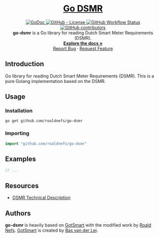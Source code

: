 <a href="https://github.com/roaldnefs/go-dsmr" style="color: black;">
    <h1 align="center">Go DSMR</h1>
</a>
<p align="center">
    <!-- <a href="https://github.com/roaldnefs/go-dsmr/releases">
        <img src="https://img.shields.io/github/v/release/roaldnefs/go-dsmr?style=for-the-badge&color=blue"
            alt="Latest release version">
    </a> -->
    <a href="https://godoc.org/github.com/roaldnefs/go-dsmr">
        <img src="https://img.shields.io/badge/godoc-reference-5272B4.svg?style=for-the-badge&color=blue"
            alt="GoDoc">
    </a>
    <a href="https://github.com/roaldnefs/go-dsmr/blob/master/LICENSE">
        <img src="https://img.shields.io/github/license/roaldnefs/go-dsmr.svg?style=for-the-badge&color=blue"
            alt="GitHub - License">
    </a>
    <a href="https://github.com/roaldnefs/go-dsmr/actions">
        <img src="https://img.shields.io/github/workflow/status/roaldnefs/go-dsmr/go?style=for-the-badge&color=blue"
            alt="GitHub Workflow Status">
    </a>
    <a href="https://github.com/roaldnefs/go-dsmr/graphs/contributors">
        <img src="https://img.shields.io/github/contributors/roaldnefs/go-dsmr?style=for-the-badge&color=blue"
            alt="GitHub contributors">
    </a>
    </br>
    <b>go-dsmr</b> is a Go library for reading Dutch Smart Meter Requirements (DSMR).
    <br />
    <a href="https://godoc.org/github.com/roaldnefs/go-dsmr"><strong>Explore the docs »</strong></a>
    <br />
    <a href="https://github.com/roaldnefs/go-dsmr/issues/new?title=Bug%3A">Report Bug</a>
    ·
    <a href="https://github.com/roaldnefs/go-dsmr/issues/new?title=Feature+Request%3A">Request Feature</a>
</p>

## Introduction
Go library for reading Dutch Smart Meter Requirements (DSMR). This is a pure Golang implementation based on the DSMR.

## Usage
### Installation
```console
go get github.com/roaldnefs/go-dsmr
```

### Importing
```go
import "github.com/roaldnefs/go-dsmr"
```

## Examples
```go
// ...
```

## Resources
- [DSMR Technical Description](https://www.netbeheernederland.nl/_upload/Files/Slimme_meter_15_a727fce1f1.pdf)

## Authors
**go-dsmr** is heavily based on [GotSmart](https://github.com/basvdlei/gotsmart) with the modified work by [Roald Nefs](https://github.com/roaldnefs). [GotSmart](https://github.com/basvdlei/gotsmart) is created by [Bas van der Lei](https://github.com/basvdlei).
